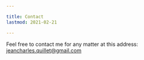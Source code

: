 ```yaml
---

title: Contact
lastmod: 2021-02-21

---
```


Feel free to contact me for any matter at this address:
[jeancharles.quillet@gmail.com](mailto:jeancharles.quillet@gmail.com)
